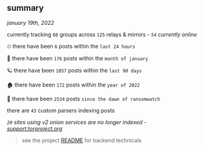 
## summary
_january 19th, 2022_

currently tracking `88` groups across `125` relays & mirrors - _`54` currently online_

⏲ there have been `6` posts within the `last 24 hours`

🦈 there have been `176` posts within the `month of january`

🪐 there have been `1057` posts within the `last 90 days`

🏚 there have been `172` posts within the `year of 2022`

🦕 there have been `2534` posts `since the dawn of ransomwatch`

there are `43` custom parsers indexing posts

_`20` sites using v2 onion services are no longer indexed - [support.torproject.org](https://support.torproject.org/onionservices/v2-deprecation/)_

> see the project [README](https://github.com/thetanz/ransomwatch#ransomwatch--) for backend technicals
